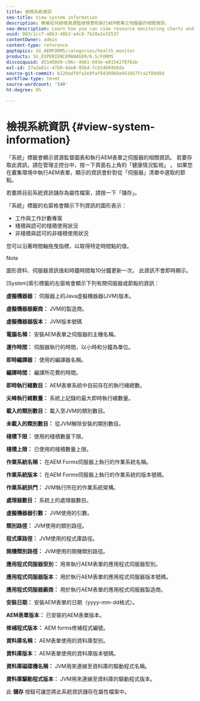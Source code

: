 ```yaml
---
title: 檢視系統資訊
seo-title: View system information
description: 瞭解如何檢視資源監檢視表和執行AEM表單之伺服器的相關資訊。
seo-description: Learn how you can view resource monitoring charts and information about the server that is running AEM forms.
uuid: 983c1cc7-a8b3-48b2-a4c8-7b28a2e32537
contentOwner: admin
content-type: reference
geptopics: SG_AEMFORMS/categories/health_monitor
products: SG_EXPERIENCEMANAGER/6.5/FORMS
discoiquuid: d51460d9-c96c-4661-b93e-e015427878ab
exl-id: 27a2e81c-47b0-4de8-95bd-7cb34b9450da
source-git-commit: b220adf6fa3e9faf94389b9a9416b7fca2f89d9d
workflow-type: tm+mt
source-wordcount: '540'
ht-degree: 0%

---
```


# 檢視系統資訊 {#view-system-information}

「系統」標籤會顯示資源監督圖表和執行AEM表單之伺服器的相關資訊。 若要存取此資訊，請在管理主控台中，按一下頁面右上角的「健康情況監視」 。 如果您在叢集環境中執行AEM表單，顯示的資訊會針對從「伺服器」清單中選取的節點。

若要將目前系統資訊儲存為屬性檔案，請按一下「儲存」。

「系統」標籤的右窗格會顯示下列資訊的圖形表示：

* 工作與工作計數專案
* 棧積與認可的棧積使用狀況
* 非棧積與認可的非棧積使用狀況

您可以沿著時間軸拖曳指標，以取得特定時間點的值。

>[!NOTE]
>
>圖形資料、伺服器資訊值和時鐘時間每10分鐘更新一次。 此資訊不會即時顯示。

[System]索引標籤的左窗格會顯示下列有關伺服器或節點的資訊：

**虛擬機器器：** 伺服器上的Java虛擬機器器(JVM)版本。

**虛擬機器器廠商：** JVM的製造商。

**虛擬機器器版本：** JVM版本號碼

**電腦名稱：** 安裝AEM表單之伺服器的主機名稱。

**運作時間：** 伺服器執行的時間，以小時和分鐘為單位。

**即時編譯器：** 使用的編譯器名稱。

**編譯時間：** 編譯所花費的時間。

**即時執行緒數目：** AEM表單系統中目前存在的執行緒總數。

**尖峰執行緒數量：** 系統上記錄的最大即時執行緒數量。

**載入的類別數目：** 載入至JVM的類別數目。

**未載入的類別數目：** 從JVM解除安裝的類別數目。

**棧積下限：** 使用的棧積數量下限。

**棧積上限：** 已使用的棧積數量上限。

**作業系統名稱：** 在AEM Forms伺服器上執行的作業系統名稱。

**作業系統版本：** 在AEM Forms伺服器上執行的作業系統的版本號碼。

**作業系統拱門：** JVM執行所在的作業系統架構。

**處理器數目：** 系統上的處理器數目。

**虛擬機器器引數：** JVM使用的引數。

**類別路徑：** JVM使用的類別路徑。

**程式庫路徑：** JVM使用的程式庫路徑。

**開機類別路徑：** JVM使用的開機類別路徑。

**應用程式伺服器型別：** 用來執行AEM表單的應用程式伺服器型別。

**應用程式伺服器版本：** 用於執行AEM表單的應用程式伺服器版本號碼。

**應用程式伺服器廠商：** 用於執行AEM表單的應用程式伺服器製造商。

**安裝日期：** 安裝AEM表單的日期（yyyy-mm-dd格式）。

**AEM表單版本：** 已安裝的AEM表單版本。

**修補程式版本：** AEM forms修補程式編號。

**資料庫名稱：** AEM表單使用的資料庫型別。

**資料庫版本：** AEM表單使用的資料庫版本號碼。

**資料庫磁碟機名稱：** JVM用來連線至資料庫的驅動程式名稱。

**資料庫驅動程式版本：** JVM用來連線至資料庫的驅動程式版本。

此 **儲存** 按鈕可讓您將此系統資訊儲存在屬性檔案中。
